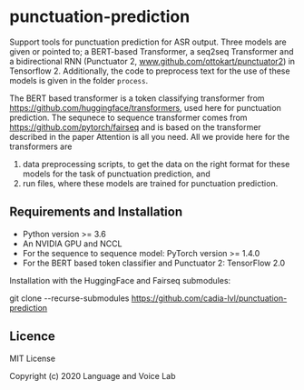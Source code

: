 # punctuation-prediction
Support tools for punctuation prediction for ASR output. Three models are given or pointed to; a BERT-based Transformer, a seq2seq Transformer and a bidirectional RNN (Punctuator 2, www.github.com/ottokart/punctuator2)
in Tensorflow 2. 
Additionally, the code to preprocess text for the use of these models is given in the folder `process`.

The BERT based transformer is a token classifying transformer from https://github.com/huggingface/transformers, used here for punctuation prediction. 
The sequnece to sequence transformer comes from https://github.com/pytorch/fairseq and is based on the transformer described in the paper Attention is all you need. 
All we provide here for the transformers are 
1) data preprocessing scripts, to get the data on the right format for these models for the task of punctuation prediction, and
2) run files, where these models are trained for punctuation prediction.

## Requirements and Installation
- Python version >= 3.6
- An NVIDIA GPU and NCCL
- For the sequence to sequence model: PyTorch version >= 1.4.0
- For the BERT based token classifier and Punctuator 2: TensorFlow 2.0

Installation with the HuggingFace and Fairseq submodules:

git clone --recurse-submodules https://github.com/cadia-lvl/punctuation-prediction

## Licence
MIT License

Copyright (c) 2020 Language and Voice Lab
